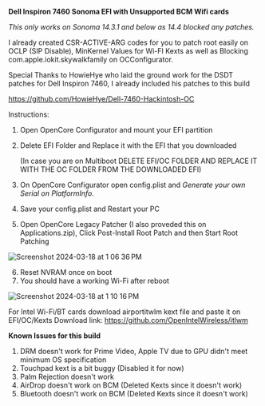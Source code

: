 **Dell Inspiron 7460 Sonoma EFI with Unsupported BCM Wifi cards**

_This only works on Sonoma 14.3.1 and below as 14.4 blocked any patches._

I already created CSR-ACTIVE-ARG codes for you to patch root easily on OCLP (SIP Disable), MinKernel Values for Wi-FI Kexts as well as Blocking com.apple.iokit.skywalkfamily on OCConfigurator.

Special Thanks to HowieHye who laid the ground work for the DSDT patches for Dell Inspiron 7460, I already included his patches to this build

https://github.com/HowieHye/Dell-7460-Hackintosh-OC

Instructions:
1. Open OpenCore Configurator and mount your EFI partition
2. Delete EFI Folder and Replace it with the EFI that you downloaded

   (In case you are on Multiboot DELETE EFI/OC FOLDER AND REPLACE IT WITH THE OC FOLDER FROM THE DOWNLOADED EFI)
3. On OpenCore Configurator open config.plist and _Generate your own Serial on PlatformInfo_.
4. Save your config.plist and Restart your PC
5. Open OpenCore Legacy Patcher (I also proveded this on Applications.zip), Click Post-Install Root Patch and then Start Root Patching
   
![Screenshot 2024-03-18 at 1 06 36 PM](https://github.com/ervinavales/Hackintosh-Inspiron-7460-Sonoma/assets/66302821/6abf1d08-80d1-4d9e-8308-82312da7766b)

6. Reset NVRAM once on boot
7. You should have a working Wi-Fi after reboot

![Screenshot 2024-03-18 at 1 10 16 PM](https://github.com/ervinavales/Hackintosh-Inspiron-7460-Sonoma/assets/66302821/419b6357-aa18-428d-99a3-7b5a7ef08857)

For Intel Wi-Fi/BT cards download airportitwlm kext file and paste it on EFI/OC/Kexts
Download link: https://github.com/OpenIntelWireless/itlwm

**Known Issues for this build**
1. DRM doesn't work for Prime Video, Apple TV due to GPU didn't meet minimum OS specification 
2. Touchpad kext is a bit buggy (Disabled it for now)
3. Palm Rejection doesn't work
4. AirDrop doesn't work on BCM (Deleted Kexts since it doesn't work)
5. Bluetooth doesn't work on BCM (Deleted Kexts since it doesn't work)
